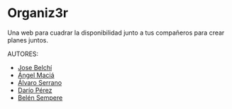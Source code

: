 # Organiz3r
Una web para cuadrar la disponibilidad junto a tus compañeros para crear planes juntos.

AUTORES:
* [Jose Belchí](https://github.com/josebelchi)
* [Ángel Maciá](https://github.com/angelmaciaaa)
* [Álvaro Serrano](https://github.com/Agalo3132)
* [Darío Pérez](https://github.com/Scry512)
* [Belén Sempere](https://github.com/Belen-SG)
